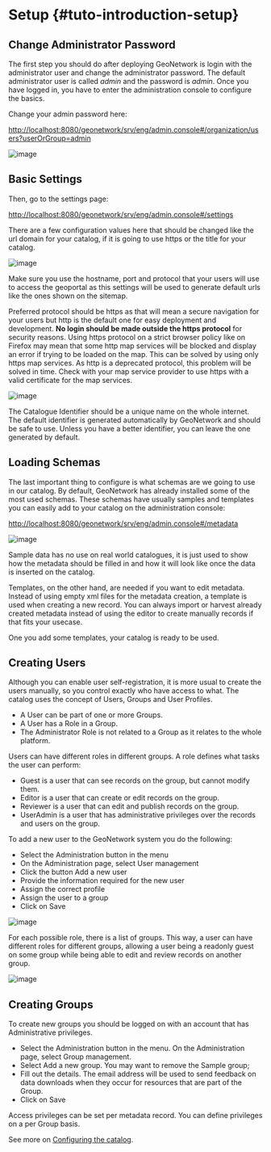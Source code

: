 # Setup {#tuto-introduction-setup}

## Change Administrator Password

The first step you should do after deploying GeoNetwork is login with the administrator user and change the administrator password. The default administrator user is called *admin* and the password is *admin*. Once you have logged in, you have to enter the administration console to configure the basics.

Change your admin password here:

<http://localhost:8080/geonetwork/srv/eng/admin.console#/organization/users?userOrGroup=admin>

![image](img/password.png)

## Basic Settings

Then, go to the settings page:

<http://localhost:8080/geonetwork/srv/eng/admin.console#/settings>

There are a few configuration values here that should be changed like the url domain for your catalog, if it is going to use https or the title for your catalog.

![image](img/catalogServer.png)

Make sure you use the hostname, port and protocol that your users will use to access the geoportal as this settings will be used to generate default urls like the ones shown on the sitemap.

Preferred protocol should be https as that will mean a secure navigation for your users but http is the default one for easy deployment and development. **No login should be made outside the https protocol** for security reasons. Using https protocol on a strict browser policy like on Firefox may mean that some http map services will be blocked and display an error if trying to be loaded on the map. This can be solved by using only https map services. As http is a deprecated protocol, this problem will be solved in time. Check with your map service provider to use https with a valid certificate for the map services.

![image](img/hostandname.png)

The Catalogue Identifier should be a unique name on the whole internet. The default identifier is generated automatically by GeoNetwork and should be safe to use. Unless you have a better identifier, you can leave the one generated by default.

## Loading Schemas

The last important thing to configure is what schemas are we going to use in our catalog. By default, GeoNetwork has already installed some of the most used schemas. These schemas have usually samples and templates you can easily add to your catalog on the administration console:

<http://localhost:8080/geonetwork/srv/eng/admin.console#/metadata>

![image](img/schemas.png)

Sample data has no use on real world catalogues, it is just used to show how the metadata should be filled in and how it will look like once the data is inserted on the catalog.

Templates, on the other hand, are needed if you want to edit metadata. Instead of using empty xml files for the metadata creation, a template is used when creating a new record. You can always import or harvest already created metadata instead of using the editor to create manually records if that fits your usecase.

One you add some templates, your catalog is ready to be used.

## Creating Users

Although you can enable user self-registration, it is more usual to create the users manually, so you control exactly who have access to what. The catalog uses the concept of Users, Groups and User Profiles.

-   A User can be part of one or more Groups.
-   A User has a Role in a Group.
-   The Administrator Role is not related to a Group as it relates to the whole platform.

Users can have different roles in different groups. A role defines what tasks the user can perform:

-   Guest is a user that can see records on the group, but cannot modify them.
-   Editor is a user that can create or edit records on the group.
-   Reviewer is a user that can edit and publish records on the group.
-   UserAdmin is a user that has administrative privileges over the records and users on the group.

To add a new user to the GeoNetwork system you do the following:

-   Select the Administration button in the menu
-   On the Administration page, select User management
-   Click the button Add a new user
-   Provide the information required for the new user
-   Assign the correct profile
-   Assign the user to a group
-   Click on Save

![image](img/createuser.png)

For each possible role, there is a list of groups. This way, a user can have different roles for different groups, allowing a user being a readonly guest on some group while being able to edit and review records on another group.

![image](img/roles.png)

## Creating Groups

To create new groups you should be logged on with an account that has Administrative privileges.

-   Select the Administration button in the menu. On the Administration page, select Group management.
-   Select Add a new group. You may want to remove the Sample group;
-   Fill out the details. The email address will be used to send feedback on data downloads when they occur for resources that are part of the Group.
-   Click on Save

Access privileges can be set per metadata record. You can define privileges on a per Group basis.

See more on [Configuring the catalog](/administrator-guide/configuring-the-catalog/index.md).
